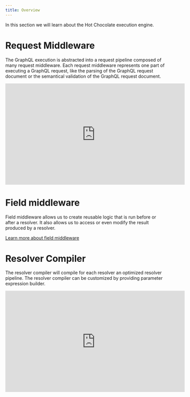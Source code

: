```yaml
---
title: Overview
---
```


In this section we will learn about the Hot Chocolate execution engine.

# Request Middleware

The GraphQL execution is abstracted into a request pipeline composed of many request middleware. Each request middleware represents one part of executing a GraphQL request, like the parsing of the GraphQL request document or the semantical validation of the GraphQL request document.

<iframe width="560" height="315"
src="https://www.youtube.com/embed/Ut33sSTYmgw"frameborder="0"
allowfullscreen></iframe>

# Field middleware

Field middleware allows us to create reusable logic that is run before or after a resolver. It also allows us to access or even modify the result produced by a resolver.

[Learn more about field middleware](/docs/hotchocolate/v13/execution-engine/field-middleware)

# Resolver Compiler

The resolver compiler will compile for each resolver an optimized resolver pipeline. The resolver compiler can be customized by providing parameter expression builder.

<iframe width="560" height="315"
src="https://www.youtube.com/embed/C2YSeVK6Dck"frameborder="0"
allowfullscreen></iframe>
